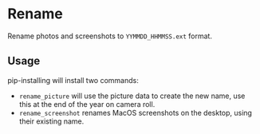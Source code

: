 # Rename
Rename photos and screenshots to `YYMMDD_HHMMSS.ext` format.

## Usage

pip-installing will install two commands:
- `rename_picture` will use the picture data to create the new name, 
use this at the end of the year on camera roll.
- `rename_screenshot` renames MacOS screenshots on the desktop, using their existing name.
